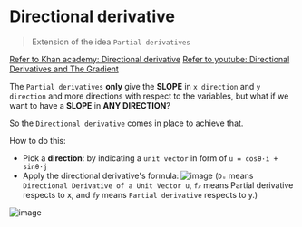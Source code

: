 # Directional derivative

> Extension of the idea `Partial derivatives`

[Refer to Khan academy: Directional derivative](https://www.khanacademy.org/math/multivariable-calculus/multivariable-derivatives/modal/v/directional-derivative)
[Refer to youtube: Directional Derivatives and The Gradient](https://www.youtube.com/watch?v=0XLlw28yKuI)

The `Partial derivatives` **only** give the **SLOPE** in `x direction` and `y direction` and more directions with respect to the variables, but what if we want to have a **SLOPE** in **ANY DIRECTION**?

So the `Directional derivative` comes in place to achieve that.

How to do this:
- Pick a **direction**: by indicating a `unit vector` in form of `u = cosθ·i + sinθ·j`
- Apply the directional derivative's formula:
![image](https://user-images.githubusercontent.com/14041622/43519321-8bc7ac8c-95c1-11e8-9699-74ff4c3ba3de.png)
(`Dᵤ` means `Directional Derivative of a Unit Vector u`, `f𝓍` means Partial derivative respects to x, and `f𝑦` means `Partial derivative` respects to y.)

![image](https://user-images.githubusercontent.com/14041622/43560753-981663cc-9646-11e8-9b24-6da71a97ad34.png)
